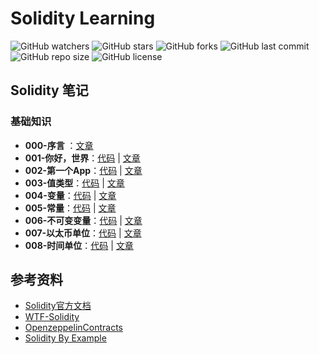# Solidity Learning

![GitHub watchers](https://img.shields.io/github/watchers/XdpCs/solidity-learning?style=social)
![GitHub stars](https://img.shields.io/github/stars/XdpCs/solidity-learning?style=social)
![GitHub forks](https://img.shields.io/github/forks/XdpCs/solidity-learning?style=social)
![GitHub last commit](https://img.shields.io/github/last-commit/XdpCs/solidity-learning?style=flat-square)
![GitHub repo size](https://img.shields.io/github/repo-size/XdpCs/solidity-learning?style=flat-square)
![GitHub license](https://img.shields.io/github/license/XdpCs/solidity-learning?style=flat-square)

## Solidity 笔记

### 基础知识

* **000-序言** ：[文章](./Solidity/000.Preface/README.md)
* **001-你好，世界**：[代码](./Solidity/001.HelloWorld/HelloWorld.sol) | [文章](./Solidity/001.HelloWorld/README.md)
* **002-第一个App**：[代码](./Solidity/002.FirstApp/Counter.sol) | [文章](./Solidity/002.FirstApp/README.md)
* **003-值类型**：[代码](./Solidity/003.ValueType/ValueType.sol) | [文章](./Solidity/003.ValueType/README.md)
* **004-变量**：[代码](./Solidity/004.Variables/Variables.sol) | [文章](./Solidity/004.Variables/README.md)
* **005-常量**：[代码](./Solidity/005.Constants/Constants.sol) | [文章](./Solidity/005.Constants/README.md)
* **006-不可变变量**：[代码](./Solidity/006.Immutable/Immutable.sol) | [文章](./Solidity/006.Immutable/README.md)
* **007-以太币单位**：[代码](./Solidity/007.EtherUnits/EtherUnits.sol) | [文章](./Solidity/007.EtherUnits/README.md)
* **008-时间单位**：[代码](./Solidity/008.TimeUnits/TimeUnits.sol) | [文章](./Solidity/008.TimeUnits/README.md)

## 参考资料

* [Solidity官方文档](https://docs.soliditylang.org/zh/v0.8.20/)
* [WTF-Solidity](https://github.com/AmazingAng/WTF-Solidity)
* [OpenzeppelinContracts](https://github.com/OpenZeppelin/openzeppelin-contracts)
* [Solidity By Example](https://solidity-by-example.org/)
